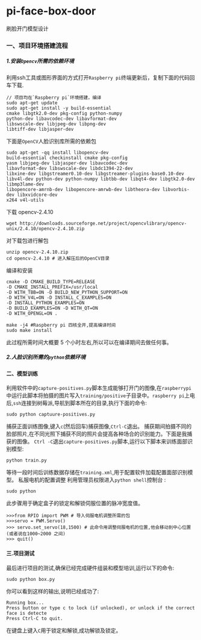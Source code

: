 # pi-face-box-door
刷脸开门模型设计

### 一、项目环境搭建流程 ####

##### 1.安装`Opencv`所需的依赖环境 #####
利用ssh工具或图形界面的方式打开`Raspberry pi`终端更新后，复制下面的代码回车下载.
```
// 项目均在`Raspberry pi`环境搭建，编译
sudo apt-get update
sudo apt-get install -y build-essential
cmake libgtk2.0-dev pkg-config python-numpy
python-dev libavcodec-dev libavformat-dev
libswscale-dev libjpeg-dev libpng-dev
libtiff-dev libjasper-dev
```
下面是`OpenCV`人脸识别库所需的依赖包
```
sudo apt-get -qq install libopencv-dev
build-essential checkinstall cmake pkg-config
yasm libjpeg-dev libjasper-dev libavcodec-dev
libavformat-dev libswscale-dev libdc1394-22-dev
libxine-dev libgstreamer0.10-dev libgstreamer-plugins-base0.10-dev
libv4l-dev python-dev python-numpy libtbb-dev libqt4-dev libgtk2.0-dev libmp3lame-dev
libopencore-amrnb-dev libopencore-amrwb-dev libtheora-dev libvorbis-dev libxvidcore-dev
x264 v4l-utils
```
下载 opencv-2.4.10
```
wget http://downloads.sourceforge.net/project/opencvlibrary/opencv-unix/2.4.10/opencv-2.4.10.zip
```
对下载包进行解包
```
unzip opencv-2.4.10.zip
cd opencv-2.4.10 # 进入解压后的OpenCV目录
```
编译和安装
```
cmake -D CMAKE_BUILD_TYPE=RELEASE
-D CMAKE_INSTALL_PREFIX=/usr/local
-D WITH_TBB=ON -D BUILD_NEW_PYTHON_SUPPORT=ON
-D WITH_V4L=ON -D INSTALL_C_EXAMPLES=ON
-D INSTALL_PYTHON_EXAMPLES=ON
-D BUILD_EXAMPLES=ON -D WITH_QT=ON
-D WITH_OPENGL=ON .
```
```
make -j4 #Raspberry pi 四核全开,提高编译时间
sudo make install
```
此过程所需时间大概要 5 个小时左右,所以可以在编译期间去做任何事。
##### 2.人脸识别所需的`python`依赖环境 #####
#### 二、模型训练 ####
利用软件中的`capture-positives.py`脚本生成能够打开门的图像,在`raspberrypi`中运行此脚本将拍摄的图片写入`training/positive`子目录中。`raspberry pi`上电后,`ssh`连接到树莓派,导航到脚本所在的目录,执行下面的命令:
```
sudo python captuure-positives.py
```
捕获正面训练图像,键入`c`(然后回车)捕获图像,`Ctrl-C`退出。
捕获期间拍摄不同的脸部照片,在不同光照下捕获不同的照片会提高各种场合的识别能力。下面是我捕获的图像。
`Ctrl -C`退出`capture-positives.py`脚本,运行以下脚本来训练面部识别模型:
```
python train.py
```
等待一段时间后训练数据存储在`training.xml`,用于配置软件加载配置面部识别模型。
私服电机的配置调整
利用管理员权限进入`python shell`控制台 :
```
sudo python
```
此步骤用于确定盒子的锁定和解锁伺服位置的脉冲宽度值。
```
>>>from RPIO import PWM # 导入伺服电机调整所需的包
>>>servo = PWM.Servo()
>>> servo.set_servo(18,1500) # 此命令用调整伺服电机的位置,他会移动到中心位置(或者说在1000~2000 之间)
>>> quit()
```
#### 三.项目测试
最后进行项目的测试,确保已经完成硬件组装和模型培训,运行以下的命令:
```
sudo python box.py
```
你可以看到这样的输出,说明已经成功了:
```
Running box...
Press button or type c to lock (if unlocked), or unlock if the correct face is detecte
Press Ctrl-C to quit.
```
在键盘上键入`C`用于锁定和解锁,成功解锁及锁定。
